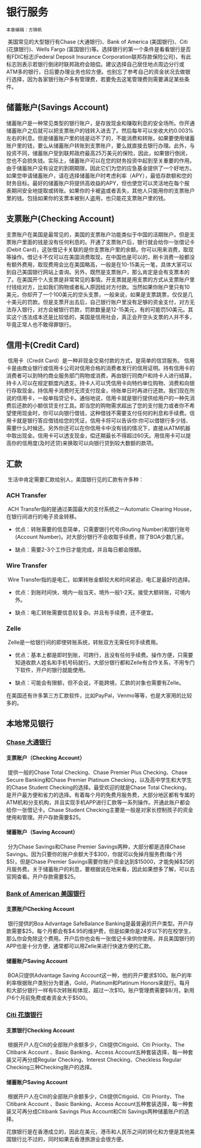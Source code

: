 # 银行服务

 `本章编辑：方锦帆`

​		美国常见的大型银行有Chase (大通银行)、Bank of America (美国银行)、Citi (花旗银行)、Wells Fargo (富国银行)等。选择银行的第一个条件是看看银行是否有FDIC标志(Federal Deposit Insurance Corporation联邦存款保险公司)，有此标志则表示若银行倒闭时联邦政府会赔偿。建议选择自己居住地点周边分行或ATM多的银行，日后要办理业务也较方便。也别忘了参考自己的资金状况去做银行选择，因为各家银行账户多有管理费，若要免去这笔管理费则需要满足某些条件。

## 储蓄账户(Savings Account)

​		储蓄账户是一种常见类型的银行账户，是存放现金和赚取利息的安全场所。你开通储蓄账户之后就可以把支票账户的钱转入进去了。然后每年可以坐收大约0.003%左右的利息。但是储蓄账户里的钱是动不了的，不能消费和转账。如果要使用储蓄账户里的钱，要么从储蓄账户转账到支票账户，要么就直接去银行办理。此外，与投资不同，储蓄账户受到联邦政府最高25万美元的保险，因此，如果银行倒闭，您也不会损失钱。实际上，储蓄账户可以在您的财务投资中起到至关重要的作用。由于储蓄账户没有设定的到期期限，因此它们为您的应急基金提供了一个好地方。如果您申请储蓄账户，请在选择储蓄账户时考虑利率（APY），最低存款额和您的财务目标。最好的储蓄账户将提供高收益的APY，但也使您可以灵活地在每个报表期间安全地提取或转账。如果你的卡被盗或者丢失，其他人只能用你的支票账户里的钱。包括如果你的支票本被别人盗用，也只能花支票账户里的钱。

## 支票账户(Checking Account)

​		支票账户在美国是最常见的，美国的支票账户功能类似于中国的活期账户。但是支票账户里面的钱是没有任何利息的。开通了支票账户后，银行就会给你一张借记卡(Debit Card)，这张借记卡关联的是你支票账户里的余额。你可以用来消费，取现等操作。借记卡不仅可以在美国消费取现，在中国也是可以的，刷卡消费一般都没有额外费用，取现费用会比在美国略高，一般是在10-15美元一笔，具体大家可以到自己美国银行网站上查询。另外，既然是支票账户，那么肯定是会有支票本的了。在美国开个人支票是非常常见的事情。开支票就是用支票的方式从支票账户里付钱给对方，比如我们购物或者私人原因给对方付款。当然如果你账户里只有10美元，你却开了一个100美元的空头支票，一般来说，如果是支票跳票，仅仅是几十美元的罚款。但是支票开出去后，自己银行账户里没有足够的资金支付，对方无法存入银行，对方会被银行罚款，罚款数量是12-15美元，有的可能罚50美元。其实这个违法成本还是比较低的，美国是信用社会，真正会开空头支票的人并不多，毕竟正常人也不敢得罪银行。 

## 信用卡(Credit Card)

​		信用卡（Credit Card）是一种非现金交易付款的方式，是简单的信贷服务。 信用卡是由商业银行或信用卡公司对信用合格的消费者发行的信用证明。持有信用卡的消费者可以到特约商业服务部门购物或消费，再由银行同商户和持卡人进行结算，持卡人可以在规定额度内透支。持卡人可以凭信用卡向特约单位购物、消费和向银行存取现金。持信用卡消费时无须支付现金，待账单日时再进行还款。我们现在所说的信用卡，一般单指贷记卡。通俗地说，信用卡就是银行提供给用户的一种先消费后还款的小额信贷支付工具。即当您的购物需求超出了您的支付能力或者你不希望使用现金时，你可以向银行借钱，这种借钱不需要支付任何的利息和手续费。信用卡就是银行答应借钱给您的凭证，信用卡将可以告诉你:你可以借银行多少钱、需要什么时候还。另外你还可以在你信用卡中没有钱的情况下，直接从ATM机器中取出现金。信用卡可以透支现金，偿还期最长不得超过60天。用信用卡可以提高你的信用度(及时还贷)来换取可以向银行贷到较大数额的款项。

## 汇款

​		生活中肯定需要汇款给别人，美国银行见的汇款有许多种：

### ACH Transfer

​		ACH Transfer指的是通过美国最大的支付系统之一Automatic Clearing House，在银行间进行的电子资金转移。

- 优点：转账需要的信息简单，只需要银行代号(Routing Number)和银行账号(Account Number)。对大部分银行不会收取手续费，除了BOA少数几家。

- 缺点：需要2-3个工作日才能完成，并且每日都会限额。

### Wire Transfer

​		Wire Transfer指的是电汇，如果转账金额较大和时间紧迫，电汇是最好的选择。

- 优点：到账时间快，境内一般当天，境外一般1-2天。接受大额转账，可境内外。

- 缺点：电汇转账需要信息较复杂。并且有手续费，还不便宜。

### Zelle

​		Zelle是一给银行间的即使转账系统，转账双方无需任何手续费用。

- 优点：基本上都是即时到账，可跨行，且没有任何手续费。操作方便，只需要知道收款人姓名和手机号码就行。大部分银行都和Zelle有合作关系，不用专门下软件，开户的银行就能使用。

- 缺点：可能会有限额，但不会说，不能跨境，汇款的对象也需要有Zelle。

​		在美国还有许多第三方汇款软件，比如PayPal，Venmo等等，也是大家用的比较多的。

## 本地常见银行

### [Chase 大通银行](www.chase.com)

#### 支票账户（Checking Account）

​		提供一般的Chase Total Checking、Chase Premier Plus Checking、Chase Secure Banking和Chase Premier Platinum Checking，以及高中学生和大学生的Chase Student Checking的选择。最受欢迎的就是Chase Total Checking，是开户最方便和省力的选择。有着每个月的免费月服务费，大部分地区都有专属的ATM机和分支机构，并且实现手机APP进行汇款等一系列操作。开通此账户都会给你一张借记卡。Chase Student Checking主要是一般是对家长控制孩子的资金使用和管理。开户存款需要\$25。

#### 储蓄账户（Saving Account）

​		分为Chase Savings和Chase Premier Savings两种，大部分都是选择Chase Savings。因为只要你的账户余额大于\$300，你就可以免掉月服务费(每个月\$5)，但是Chase Premier Savings需要你账户资金达到\$15000，才能免掉\$25的月服务费。关于储蓄账户的利息，要根据说在地来看，因此如果想多了解，可以去官网查看。开户存款需要\$25。

 

### [Bank of American 美国银行](www.bankofamerican.com)

#### 支票账户Checking Account

​		银行提供的Boa Advantage SafeBalance Banking是最普遍的开户类型。开户存款需要\$25，每个月都会有​\$4.95的维护费，但是如果你是24岁以下的在校学生，那么你会免除这个费用。开户后你也会有一张借记卡来供你使用，并且美国银行的APP也是十分方便，通常都可以用Zelle来进行快速方便的汇款。

#### 储蓄账户Saving Account

​		BOA只提供Advantage Saving Account这一种，他的开户要求\$100。账户的年利率根据账户类别分为普通，Gold，Platinum和Platinum Honors来就行。每月和大部分银行一样有6次转账和体现，超过一次\$10。账户管理费需要​\$8/月。新用户6个月前免费或者资金大于\$500。

### [Citi 花旗银行](www.citibank.com) 

#### 支票银行Checking Account

​		根据开户人在Citi的全部账户余额多少，Citi提供Citigold、Citi Priority、The Citibank Account 、Basic Banking、Access Account五种套装选择，每一种套装又可再分成Regular Checking、Interest Checking、Checkless Regular Checking三种Checking账户的选择。

#### 储蓄账户Saving Account

​		根据开户人在Citi的全部账户余额多少，Citi提供Citigold、Citi Priority、The Citibank Account 、Basic Banking、Access Account五种套装选择，每一种套装又可再分成Citibank Savings Plus Account和Citi Savings两种储蓄账户的选择。

​		花旗银行是在香港成立的，因此在美元，港币和人民币之间的转化和方便是其他美国银行比不过的，同时如果去香港旅游业会很方便。